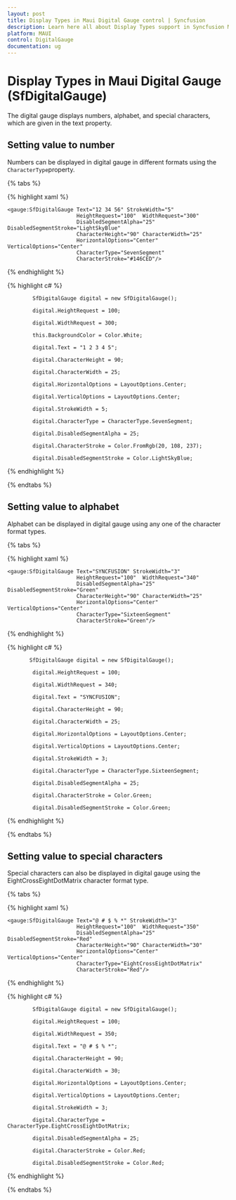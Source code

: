 ```yaml
---
layout: post
title: Display Types in Maui Digital Gauge control | Syncfusion
description: Learn here all about Display Types support in Syncfusion Maui Digital Gauge (SfDigitalGauge) control and more.
platform: MAUI
control: DigitalGauge
documentation: ug
---
```


# Display Types in Maui Digital Gauge (SfDigitalGauge)

The digital gauge displays numbers, alphabet, and special characters, which are given in the text property.

## Setting value to number

Numbers can be displayed in digital gauge in different formats using the `CharacterType`property.

{% tabs %}

{% highlight xaml %}

    <gauge:SfDigitalGauge Text="12 34 56" StrokeWidth="5" 
                          HeightRequest="100"  WidthRequest="300"
                          DisabledSegmentAlpha="25" DisabledSegmentStroke="LightSkyBlue"
                          CharacterHeight="90" CharacterWidth="25" 
                          HorizontalOptions="Center" VerticalOptions="Center"
                          CharacterType="SevenSegment" 
                          CharacterStroke="#146CED"/>
{% endhighlight %}

{% highlight c# %}

            SfDigitalGauge digital = new SfDigitalGauge();

            digital.HeightRequest = 100;

            digital.WidthRequest = 300;

            this.BackgroundColor = Color.White;

            digital.Text = "1 2 3 4 5";

            digital.CharacterHeight = 90;

            digital.CharacterWidth = 25;

            digital.HorizontalOptions = LayoutOptions.Center;

            digital.VerticalOptions = LayoutOptions.Center;

            digital.StrokeWidth = 5;

            digital.CharacterType = CharacterType.SevenSegment;

            digital.DisabledSegmentAlpha = 25;

            digital.CharacterStroke = Color.FromRgb(20, 108, 237);

            digital.DisabledSegmentStroke = Color.LightSkyBlue;


{% endhighlight %}

{% endtabs %}

## Setting value to alphabet

Alphabet can be displayed in digital gauge using any one of the character format types.

{% tabs %}

{% highlight xaml %}

    <gauge:SfDigitalGauge Text="SYNCFUSION" StrokeWidth="3" 
                          HeightRequest="100"  WidthRequest="340"
                          DisabledSegmentAlpha="25" DisabledSegmentStroke="Green"
                          CharacterHeight="90" CharacterWidth="25" 
                          HorizontalOptions="Center" VerticalOptions="Center"
                          CharacterType="SixteenSegment" 
                          CharacterStroke="Green"/>

{% endhighlight %}

{% highlight c# %}

           SfDigitalGauge digital = new SfDigitalGauge();

            digital.HeightRequest = 100;

            digital.WidthRequest = 340;

            digital.Text = "SYNCFUSION";

            digital.CharacterHeight = 90;

            digital.CharacterWidth = 25;

            digital.HorizontalOptions = LayoutOptions.Center;

            digital.VerticalOptions = LayoutOptions.Center;

            digital.StrokeWidth = 3;

            digital.CharacterType = CharacterType.SixteenSegment;

            digital.DisabledSegmentAlpha = 25;

            digital.CharacterStroke = Color.Green;

            digital.DisabledSegmentStroke = Color.Green;

{% endhighlight %}

{% endtabs %}

## Setting value to special characters

Special characters can also be displayed in digital gauge using the EightCrossEightDotMatrix character format type.

{% tabs %}

{% highlight xaml %}

    <gauge:SfDigitalGauge Text="@ # $ % *" StrokeWidth="3" 
                          HeightRequest="100"  WidthRequest="350"
                          DisabledSegmentAlpha="25" DisabledSegmentStroke="Red"
                          CharacterHeight="90" CharacterWidth="30" 
                          HorizontalOptions="Center" VerticalOptions="Center"
                          CharacterType="EightCrossEightDotMatrix" 
                          CharacterStroke="Red"/>

{% endhighlight %}

{% highlight c# %}

            SfDigitalGauge digital = new SfDigitalGauge();

            digital.HeightRequest = 100;

            digital.WidthRequest = 350;

            digital.Text = "@ # $ % *";

            digital.CharacterHeight = 90;

            digital.CharacterWidth = 30;

            digital.HorizontalOptions = LayoutOptions.Center;

            digital.VerticalOptions = LayoutOptions.Center;

            digital.StrokeWidth = 3;

            digital.CharacterType = CharacterType.EightCrossEightDotMatrix;

            digital.DisabledSegmentAlpha = 25;

            digital.CharacterStroke = Color.Red;

            digital.DisabledSegmentStroke = Color.Red;

{% endhighlight %}

{% endtabs %}

